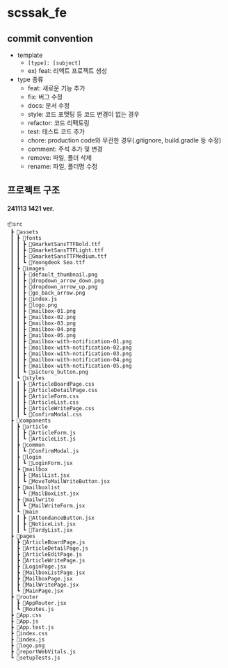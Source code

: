 # scssak_fe

## commit convention

- template
  - `[type]: [subject]`
  - ex) feat: 리액트 프로젝트 생성
- type 종류
  - feat: 새로운 기능 추가
  - fix: 버그 수정
  - docs: 문서 수정
  - style: 코드 포맷팅 등 코드 변경이 없는 경우
  - refactor: 코드 리팩토링
  - test: 테스트 코드 추가
  - chore: production code와 무관한 경우(.gitignore, build.gradle 등 수정)
  - comment: 주석 추가 및 변경
  - remove: 파일, 폴더 삭제
  - rename: 파일, 폴더명 수정

## 프로젝트 구조

#### 241113 1421 ver.

```
📦src
 ┣ 📂assets
 ┃ ┣ 📂fonts
 ┃ ┃ ┣ 📜GmarketSansTTFBold.ttf
 ┃ ┃ ┣ 📜GmarketSansTTFLight.ttf
 ┃ ┃ ┣ 📜GmarketSansTTFMedium.ttf
 ┃ ┃ ┗ 📜Yeongdeok Sea.ttf
 ┃ ┣ 📂images
 ┃ ┃ ┣ 📜default_thumbnail.png
 ┃ ┃ ┣ 📜dropdown_arrow_down.png
 ┃ ┃ ┣ 📜dropdown_arrow_up.png
 ┃ ┃ ┣ 📜go_back_arrow.png
 ┃ ┃ ┣ 📜index.js
 ┃ ┃ ┣ 📜logo.png
 ┃ ┃ ┣ 📜mailbox-01.png
 ┃ ┃ ┣ 📜mailbox-02.png
 ┃ ┃ ┣ 📜mailbox-03.png
 ┃ ┃ ┣ 📜mailbox-04.png
 ┃ ┃ ┣ 📜mailbox-05.png
 ┃ ┃ ┣ 📜mailbox-with-notification-01.png
 ┃ ┃ ┣ 📜mailbox-with-notification-02.png
 ┃ ┃ ┣ 📜mailbox-with-notification-03.png
 ┃ ┃ ┣ 📜mailbox-with-notification-04.png
 ┃ ┃ ┣ 📜mailbox-with-notification-05.png
 ┃ ┃ ┗ 📜picture_button.png
 ┃ ┗ 📂styles
 ┃ ┃ ┣ 📜ArticleBoardPage.css
 ┃ ┃ ┣ 📜ArticleDetailPage.css
 ┃ ┃ ┣ 📜ArticleForm.css
 ┃ ┃ ┣ 📜ArticleList.css
 ┃ ┃ ┣ 📜ArticleWritePage.css
 ┃ ┃ ┗ 📜ConfirmModal.css
 ┣ 📂components
 ┃ ┣ 📂article
 ┃ ┃ ┣ 📜ArticleForm.js
 ┃ ┃ ┗ 📜ArticleList.js
 ┃ ┣ 📂common
 ┃ ┃ ┗ 📜ConfirmModal.js
 ┃ ┣ 📂login
 ┃ ┃ ┗ 📜LoginForm.jsx
 ┃ ┣ 📂mailbox
 ┃ ┃ ┣ 📜MailList.jsx
 ┃ ┃ ┗ 📜MoveToMailWriteButton.jsx
 ┃ ┣ 📂mailboxlist
 ┃ ┃ ┗ 📜MailBoxList.jsx
 ┃ ┣ 📂mailwrite
 ┃ ┃ ┗ 📜MailWriteForm.jsx
 ┃ ┗ 📂main
 ┃ ┃ ┣ 📜AttendanceButton.jsx
 ┃ ┃ ┣ 📜NoticeList.jsx
 ┃ ┃ ┗ 📜TardyList.jsx
 ┣ 📂pages
 ┃ ┣ 📜ArticleBoardPage.js
 ┃ ┣ 📜ArticleDetailPage.js
 ┃ ┣ 📜ArticleEditPage.js
 ┃ ┣ 📜ArticleWritePage.js
 ┃ ┣ 📜LoginPage.jsx
 ┃ ┣ 📜MailboxListPage.jsx
 ┃ ┣ 📜MailboxPage.jsx
 ┃ ┣ 📜MailWritePage.jsx
 ┃ ┗ 📜MainPage.jsx
 ┣ 📂router
 ┃ ┣ 📜AppRouter.jsx
 ┃ ┗ 📜Routes.js
 ┣ 📜App.css
 ┣ 📜App.js
 ┣ 📜App.test.js
 ┣ 📜index.css
 ┣ 📜index.js
 ┣ 📜logo.png
 ┣ 📜reportWebVitals.js
 ┗ 📜setupTests.js
```